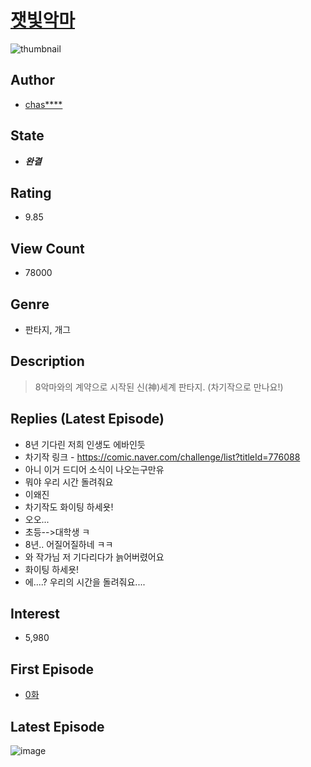 # [잿빛악마](https://comic.naver.com/bestChallenge/list?titleId=546476)
![thumbnail](https://image-comic.pstatic.net/user_contents_data/challenge_comic/2014/01/08/225200/resize_thumbnail_title_chasa12_164905_.jpg)

## Author
- [chas****](https://comic.naver.com/artistTitle?id=225200)

## State
- ***완결***

## Rating
- 9.85

## View Count
- 78000

## Genre
- 판타지, 개그

## Description
> 8악마와의 계약으로 시작된 신(神)세계 판타지. (차기작으로 만나요!)

## Replies (Latest Episode)
- 8년 기다린 저희 인생도 에바인듯
- 차기작 링크 - https://comic.naver.com/challenge/list?titleId=776088
- 아니 이거 드디어 소식이 나오는구만유
- 뭐야 우리 시간 돌려줘요
- 이왜진
- 차기작도 화이팅 하세욧!
- 오오...
- 초등-->대학생 ㅋ
- 8년.. 어질어질하네 ㅋㅋ
- 와 작가님 저 기다리다가 늙어버렸어요
- 화이팅 하세욧!
- 에....? 우리의 시간을 돌려줘요....

## Interest
- 5,980

## First Episode
- [0화](https://comic.naver.com/bestChallenge/detail?titleId=546476&no=1)

## Latest Episode
![image](https://image-comic.pstatic.net/user_contents_data/challenge_comic/2021/07/17/225200/upload_7292001119631717429.jpeg)
